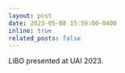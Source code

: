 ```yaml
---
layout: post
date: 2023-05-08 15:59:00-0400
inline: true
related_posts: false
---
```


LiBO presented at UAI 2023.
